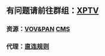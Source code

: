 ## 有问题请前往群组：[XPTV](https://t.me/seeseeni)
### 资源：[VOV&PAN](https://github.com/fangkuia/XPTV/tree/main/VOD)  [CMS](https://github.com/fangkuia/XPTV/tree/main/CMS)
### 代理：[直连规则](https://github.com/fangkuia/XPTV/tree/main/X)
